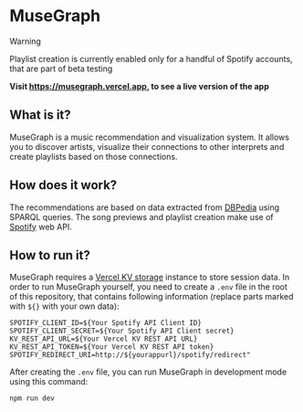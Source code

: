 # MuseGraph
> [!WARNING]
> Playlist creation is currently enabled only for a handful of Spotify accounts, that are part of beta testing

**Visit https://musegraph.vercel.app, to see a live version of the app**

## What is it?

MuseGraph is a music recommendation and visualization system. It allows you to discover artists, visualize their connections to other interprets and create playlists based on those connections.

## How does it work?

The recommendations are based on data extracted from [DBPedia](https://www.dbpedia.org/) using SPARQL queries. The song previews and playlist creation make use of [Spotify](https://www.spotify.com/) web API.

## How to run it?

MuseGraph requires a [Vercel KV storage](https://vercel.com/docs/storage/vercel-kv) instance to store session data. In order to run MuseGraph yourself, you need to create a `.env` file in the root of this repository, that contains following information (replace parts marked with `${}` with your own data):

```
SPOTIFY_CLIENT_ID=${Your Spotify API Client ID}
SPOTIFY_CLIENT_SECRET=${Your Spotify API Client secret}
KV_REST_API_URL=${Your Vercel KV REST API URL}
KV_REST_API_TOKEN=${Your Vercel KV REST API token}
SPOTIFY_REDIRECT_URI=http://${yourappurl}/spotify/redirect"
```

After creating the `.env` file, you can run MuseGraph in development mode using this command:
```
npm run dev
```